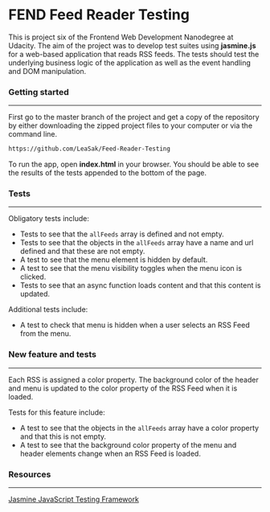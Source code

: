 # FEND Feed Reader Testing
This is project six of the Frontend Web Development Nanodegree at Udacity. The aim of the project was to develop test suites using **jasmine.js** for a web-based application that reads RSS feeds. The tests should test the underlying business logic of the application as well as the event handling and DOM manipulation.

### Getting started
------

First go to the master branch of the project and get a copy of the repository by either downloading the zipped project files to your computer or via the command line.

```sh
https://github.com/LeaSak/Feed-Reader-Testing
```
To run the app, open **index.html** in your browser. You should be able to see the results of the tests appended to the bottom of the page.

### Tests
------

Obligatory tests include:
* Tests to see that the `allFeeds` array is defined and not empty.
* Tests to see that the objects in the `allFeeds` array have a name and url defined and that these are not empty.
* A test to see that the menu element is hidden by default.
* A test to see that the menu visibility toggles when the menu icon is clicked.
* Tests to see that an async function loads content and that this content is updated.

Additional tests include:
* A test to check that menu is hidden when a user selects an RSS Feed from the menu.

### New feature and tests
------
Each RSS is assigned a color property. The background color of the header and menu is updated to the color property of the RSS Feed when it is loaded.

Tests for this feature include:
* A test to see that the objects in the `allFeeds` array have a color property and that this is not empty.
* A test to see that the background color property of the menu and header elements change when an RSS Feed is loaded.

### Resources
------

[Jasmine JavaScript Testing Framework](https://jasmine.github.io/)

